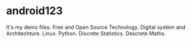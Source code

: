 # android123
It's my demo files.
Free and Open Source Technology.
Digital system and Architechture.
Linux.
Python.
Discrete Statistics.
Descrete Maths.
